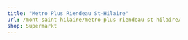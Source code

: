 ```yaml
---
title: "Metro Plus Riendeau St-Hilaire"
url: /mont-saint-hilaire/metro-plus-riendeau-st-hilaire/
shop: Supermarkt
---
```

